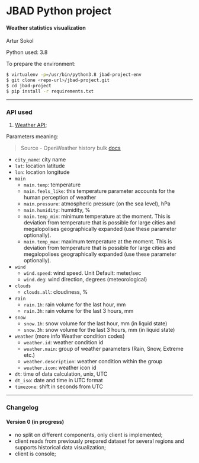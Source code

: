 # JBAD Python project

#### Weather statistics visualization

Artur Sokol

Python used: 3.8

To prepare the environment:

```bash
$ virtualenv -p=/usr/bin/python3.8 jbad-project-env
$ git clone <repo-url>/jbad-project.git
$ cd jbad-project
$ pip install -r requirements.txt
```

---

### API used

1. [Weather API](https://openweathermap.org/);

Parameters meaning:
> Source - OpenWeather history bulk [docs](https://openweathermap.org/history-bulk)

  * `city_name`: city name
  * `lat`: location latitude
  * `lon`: location longitude
  * `main`
    * `main.temp`: temperature
    * `main.feels_like`: this temperature parameter accounts for the human perception of weather
    * `main.pressure`: atmospheric pressure (on the sea level), hPa
    * `main.humidity`: humidity, %
    * `main.temp_min`: minimum temperature at the moment. This is deviation from temperature that is possible for large cities and megalopolises geographically expanded (use these parameter optionally).
    * `main.temp_max`: maximum temperature at the moment. This is deviation from temperature that is possible for large cities and megalopolises geographically expanded (use these parameter optionally).
  * `wind`
    * `wind.speed`: wind speed. Unit Default: meter/sec
    * `wind.deg`: wind direction, degrees (meteorological)
  * `clouds`
    * `clouds.all`: cloudiness, %
  * `rain`
    * `rain.1h`: rain volume for the last hour, mm
    * `rain.3h`: rain volume for the last 3 hours, mm
  * `snow`
    * `snow.1h`: snow volume for the last hour, mm (in liquid state)
    * `snow.3h`: snow volume for the last 3 hours, mm (in liquid state)
  * `weather` (more info Weather condition codes)
    * `weather.id`: weather condition id
    * `weather.main`: group of weather parameters (Rain, Snow, Extreme etc.)
    * `weather.description`: weather condition within the group
    * `weather.icon`: weather icon id
  * `dt`: time of data calculation, unix, UTC
  * `dt_iso`: date and time in UTC format
  * `timezone`: shift in seconds from UTC

---

### Changelog

#### Version 0 (in progress)

* no split on different components, only client is implemented;
* client reads from previously prepared dataset for several regions and supports historical data visualization;
* client is console;
